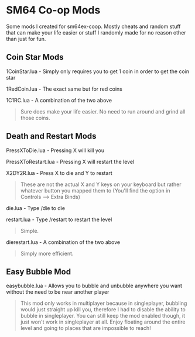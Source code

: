# SM64 Co-op Mods
Some mods I created for sm64ex-coop. Mostly cheats and random stuff that can make your life easier or stuff I randomly made for no reason other than just for fun.

## Coin Star Mods
1CoinStar.lua - Simply only requires you to get 1 coin in order to get the coin star

1RedCoin.lua - The exact same but for red coins

1C1RC.lua - A combination of the two above
>Sure does make your life easier. No need to run around and grind all those coins.

## Death and Restart Mods
PressXToDie.lua - Pressing X will kill you

PressXToRestart.lua - Pressing X will restart the level

X2DY2R.lua - Press X to die and Y to restart
>These are not the actual X and Y keys on your keyboard but rather whatever button you mapped them to (You'll find the option in Controls --> Extra Binds)

die.lua - Type /die to die

restart.lua - Type /restart to restart the level
>Simple.

dierestart.lua - A combination of the two above
>Simply more efficient.

## Easy Bubble Mod
easybubble.lua - Allows you to bubble and unbubble anywhere you want without the need to be near another player
>This mod only works in multiplayer because in singleplayer, bubbling would just straight up kill you, therefore I had to disable the ability to bubble in singleplayer. You can still keep the mod enabled though, it just won't work in singleplayer at all. Enjoy floating around the entire level and going to places that are impossible to reach!
